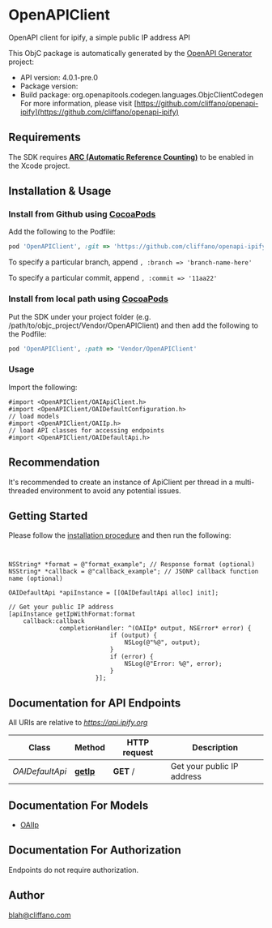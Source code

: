 # OpenAPIClient

OpenAPI client for ipify, a simple public IP address API

This ObjC package is automatically generated by the [OpenAPI Generator](https://openapi-generator.tech) project:

- API version: 4.0.1-pre.0
- Package version: 
- Build package: org.openapitools.codegen.languages.ObjcClientCodegen
For more information, please visit [https://github.com/cliffano/openapi-ipify](https://github.com/cliffano/openapi-ipify)

## Requirements

The SDK requires [**ARC (Automatic Reference Counting)**](http://stackoverflow.com/questions/7778356/how-to-enable-disable-automatic-reference-counting) to be enabled in the Xcode project.

## Installation & Usage
### Install from Github using [CocoaPods](https://cocoapods.org/)

Add the following to the Podfile:

```ruby
pod 'OpenAPIClient', :git => 'https://github.com/cliffano/openapi-ipify.git'
```

To specify a particular branch, append `, :branch => 'branch-name-here'`

To specify a particular commit, append `, :commit => '11aa22'`

### Install from local path using [CocoaPods](https://cocoapods.org/)

Put the SDK under your project folder (e.g. /path/to/objc_project/Vendor/OpenAPIClient) and then add the following to the Podfile:

```ruby
pod 'OpenAPIClient', :path => 'Vendor/OpenAPIClient'
```

### Usage

Import the following:

```objc
#import <OpenAPIClient/OAIApiClient.h>
#import <OpenAPIClient/OAIDefaultConfiguration.h>
// load models
#import <OpenAPIClient/OAIIp.h>
// load API classes for accessing endpoints
#import <OpenAPIClient/OAIDefaultApi.h>

```

## Recommendation

It's recommended to create an instance of ApiClient per thread in a multi-threaded environment to avoid any potential issues.

## Getting Started

Please follow the [installation procedure](#installation--usage) and then run the following:

```objc


NSString* *format = @"format_example"; // Response format (optional)
NSString* *callback = @"callback_example"; // JSONP callback function name (optional)

OAIDefaultApi *apiInstance = [[OAIDefaultApi alloc] init];

// Get your public IP address
[apiInstance getIpWithFormat:format
    callback:callback
              completionHandler: ^(OAIIp* output, NSError* error) {
                            if (output) {
                                NSLog(@"%@", output);
                            }
                            if (error) {
                                NSLog(@"Error: %@", error);
                            }
                        }];

```

## Documentation for API Endpoints

All URIs are relative to *https://api.ipify.org*

Class | Method | HTTP request | Description
------------ | ------------- | ------------- | -------------
*OAIDefaultApi* | [**getIp**](docs/OAIDefaultApi.md#getip) | **GET** / | Get your public IP address


## Documentation For Models

 - [OAIIp](docs/OAIIp.md)


## Documentation For Authorization

Endpoints do not require authorization.


## Author

blah@cliffano.com

